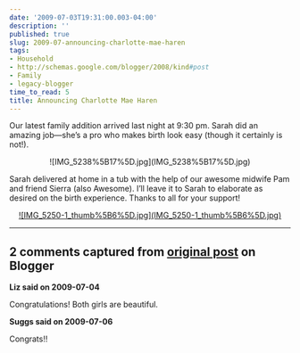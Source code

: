 ```yaml
---
date: '2009-07-03T19:31:00.003-04:00'
description: ''
published: true
slug: 2009-07-announcing-charlotte-mae-haren
tags:
- Household
- http://schemas.google.com/blogger/2008/kind#post
- Family
- legacy-blogger
time_to_read: 5
title: Announcing Charlotte Mae Haren
---
```


<p>Our latest family addition arrived last night at 9:30 pm. Sarah did an amazing job—she’s a pro who makes birth look easy (though it certainly is not!).</p>  <p align="center">![IMG_5238%5B17%5D.jpg](IMG_5238%5B17%5D.jpg)  </p>
<p>Sarah delivered at home in a tub with the help of our awesome midwife Pam and friend Sierra (also Awesome). I’ll leave it to Sarah to elaborate as desired on the birth experience. Thanks to all for your support!</p>  <p align="center"><a href="http://lh5.ggpht.com/_IKD9WtY5kxU/Sk6UmHbak1I/AAAAAAAAAOY/ANELFuIgOVg/s1600-h/IMG_5252-1%5B28%5D.jpg" target="_blank">![IMG_5250-1_thumb%5B6%5D.jpg](IMG_5250-1_thumb%5B6%5D.jpg)</a></p>

---

## 2 comments captured from [original post](https://blog.wassupy.com/2009/07/announcing-charlotte-mae-haren.html) on Blogger

**Liz said on 2009-07-04**

Congratulations! Both girls are beautiful.

**Suggs said on 2009-07-06**

Congrats!!

